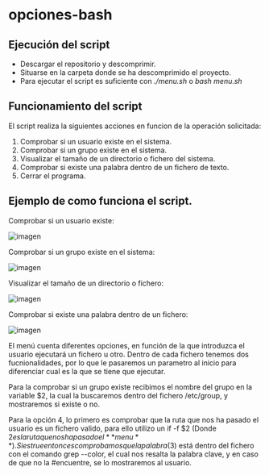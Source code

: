 # opciones-bash
## Ejecución del script

- Descargar el repositorio y descomprimir.
- Situarse en la carpeta donde se ha descomprimido el proyecto.
- Para ejecutar el script es suficiente con *./menu.sh* o *bash menu.sh*

## Funcionamiento del script
El script realiza la siguientes acciones en funcion de la operación solicitada:

1. Comprobar si un usuario existe en el sistema.
2. Comprobar si un grupo existe en el sistema.
3. Visualizar el tamaño de un directorio o fichero del sistema.
4. Comprobar si existe una palabra dentro de un fichero de texto.
5. Cerrar el programa.

## Ejemplo de como funciona el script.
Comprobar si un usuario existe:

![imagen](https://user-images.githubusercontent.com/79518642/114142995-df9d7a00-9913-11eb-9cf3-26c7c09ea740.png)

Comprobar si un grupo existe en el sistema:

![imagen](https://user-images.githubusercontent.com/79518642/114143150-11aedc00-9914-11eb-9858-fcf9f3c7d44e.png)

Visualizar el tamaño de un directorio o fichero:

![imagen](https://user-images.githubusercontent.com/79518642/114143412-69e5de00-9914-11eb-97c2-7832a898d348.png)

Comprobar si existe una palabra dentro de un fichero:

![imagen](https://user-images.githubusercontent.com/79518642/114143832-eb3d7080-9914-11eb-93f1-c9892c36f68b.png)


El menú cuenta diferentes opciones, en función de la que introduzca el usuario ejecutará un fichero u otro. Dentro de cada fichero
tenemos dos fucnionalidades, por lo que le pasaremos un parametro al inicio para diferenciar cual es la que se tiene que ejecutar.

Para la comprobar si un grupo existe recibimos el nombre del grupo en la variable $2, la cual la buscaremos dentro del fichero /etc/group, y mostraremos si existe o no.

Para la opción 4, lo primero es comprobar que la ruta que nos ha pasado el usuario es un fichero valido, para ello utilizo un if -f $2 (Donde $2 es la ruta que nos ha pasado el **menu**). Si es true entonces comprobamos que la palabra ($3) está dentro del fichero con el comando grep --color, el cual nos resalta la palabra clave, y en caso de que no la #encuentre, se lo mostraremos al usuario.
